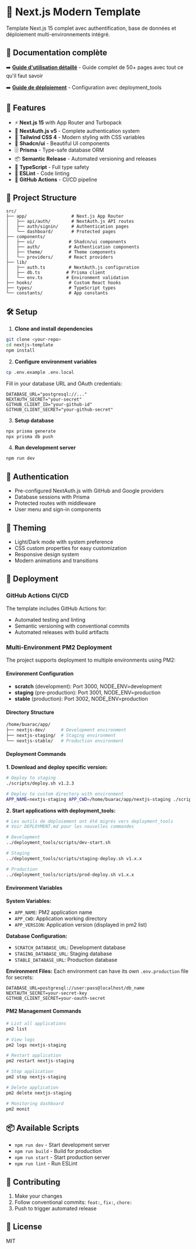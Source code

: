 # 🚀 Next.js Modern Template

Template Next.js 15 complet avec authentification, base de données et déploiement multi-environnements intégré.

## 📖 Documentation complète

➡️ **[Guide d'utilisation détaillé](docs/TEMPLATE_GUIDE.md)** - Guide complet de 50+ pages avec tout ce qu'il faut savoir

➡️ **[Guide de déploiement](DEPLOYMENT.md)** - Configuration avec deployment_tools

## 🚀 Features

- ⚡ **Next.js 15** with App Router and Turbopack
- 🔐 **NextAuth.js v5** - Complete authentication system
- 🎨 **Tailwind CSS 4** - Modern styling with CSS variables
- 🧱 **Shadcn/ui** - Beautiful UI components
- 🗄️ **Prisma** - Type-safe database ORM
- 📦 **Semantic Release** - Automated versioning and releases
- 🔧 **TypeScript** - Full type safety
- 🎯 **ESLint** - Code linting
- 🚀 **GitHub Actions** - CI/CD pipeline

## 📁 Project Structure

```
src/
├── app/                 # Next.js App Router
│   ├── api/auth/        # NextAuth.js API routes
│   ├── auth/signin/     # Authentication pages
│   └── dashboard/       # Protected pages
├── components/
│   ├── ui/             # Shadcn/ui components
│   ├── auth/           # Authentication components
│   ├── theme/          # Theme components
│   └── providers/      # React providers
├── lib/
│   ├── auth.ts         # NextAuth.js configuration
│   ├── db.ts          # Prisma client
│   └── env.ts         # Environment validation
├── hooks/              # Custom React hooks
├── types/              # TypeScript types
└── constants/          # App constants
```

## 🛠️ Setup

1. **Clone and install dependencies**
```bash
git clone <your-repo>
cd nextjs-template
npm install
```

2. **Configure environment variables**
```bash
cp .env.example .env.local
```

Fill in your database URL and OAuth credentials:
```env
DATABASE_URL="postgresql://..."
NEXTAUTH_SECRET="your-secret"
GITHUB_CLIENT_ID="your-github-id"
GITHUB_CLIENT_SECRET="your-github-secret"
```

3. **Setup database**
```bash
npx prisma generate
npx prisma db push
```

4. **Run development server**
```bash
npm run dev
```

## 🔐 Authentication

- Pre-configured NextAuth.js with GitHub and Google providers
- Database sessions with Prisma
- Protected routes with middleware
- User menu and sign-in components

## 🎨 Theming

- Light/Dark mode with system preference
- CSS custom properties for easy customization
- Responsive design system
- Modern animations and transitions

## 🚀 Deployment

### GitHub Actions CI/CD
The template includes GitHub Actions for:
- Automated testing and linting
- Semantic versioning with conventional commits
- Automated releases with build artifacts

### Multi-Environment PM2 Deployment

The project supports deployment to multiple environments using PM2:

#### Environment Configuration
- **scratch** (development): Port 3000, NODE_ENV=development
- **staging** (pre-production): Port 3001, NODE_ENV=production  
- **stable** (production): Port 3002, NODE_ENV=production

#### Directory Structure
```bash
/home/buarac/app/
├── nextjs-dev/      # Development environment
├── nextjs-staging/  # Staging environment
└── nextjs-stable/   # Production environment
```

#### Deployment Commands

**1. Download and deploy specific version:**
```bash
# Deploy to staging
./scripts/deploy.sh v1.2.3

# Deploy to custom directory with environment
APP_NAME=nextjs-staging APP_CWD=/home/buarac/app/nextjs-staging ./scripts/deploy.sh v1.2.3
```

**2. Start applications with deployment_tools:**
```bash
# Les outils de déploiement ont été migrés vers deployment_tools
# Voir DEPLOYMENT.md pour les nouvelles commandes

# Development
../deployment_tools/scripts/dev-start.sh

# Staging  
../deployment_tools/scripts/staging-deploy.sh v1.x.x

# Production
../deployment_tools/scripts/prod-deploy.sh v1.x.x
```

#### Environment Variables

**System Variables:**
- `APP_NAME`: PM2 application name
- `APP_CWD`: Application working directory
- `APP_VERSION`: Application version (displayed in pm2 list)

**Database Configuration:**
- `SCRATCH_DATABASE_URL`: Development database
- `STAGING_DATABASE_URL`: Staging database  
- `STABLE_DATABASE_URL`: Production database

**Environment Files:**
Each environment can have its own `.env.production` file for secrets:
```env
DATABASE_URL=postgresql://user:pass@localhost/db_name
NEXTAUTH_SECRET=your-secret-key
GITHUB_CLIENT_SECRET=your-oauth-secret
```

#### PM2 Management Commands
```bash
# List all applications
pm2 list

# View logs
pm2 logs nextjs-staging

# Restart application
pm2 restart nextjs-staging

# Stop application  
pm2 stop nextjs-staging

# Delete application
pm2 delete nextjs-staging

# Monitoring dashboard
pm2 monit
```

## 📦 Available Scripts

- `npm run dev` - Start development server
- `npm run build` - Build for production
- `npm run start` - Start production server
- `npm run lint` - Run ESLint

## 🤝 Contributing

1. Make your changes
2. Follow conventional commits: `feat:`, `fix:`, `chore:`
3. Push to trigger automated release

## 📄 License

MIT
